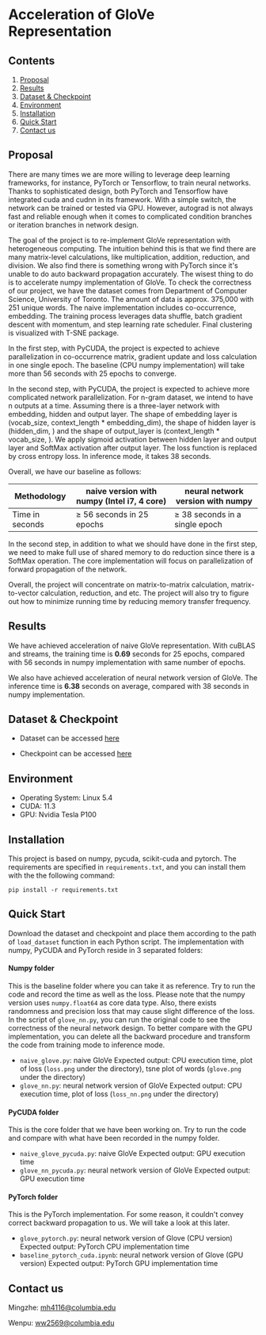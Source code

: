 # Acceleration of GloVe Representation

## Contents

1. [Proposal](#proposal)
2. [Results](#results)
3. [Dataset & Checkpoint](#dataset--checkpoint)
3. [Environment](#environment)
3. [Installation](#Installation)
4. [Quick Start](#quick-start)
5. [Contact us](#contact-us)

## Proposal

There are many times we are more willing to leverage deep learning frameworks, for instance, PyTorch or Tensorflow, to train neural networks. Thanks to sophisticated design, both PyTorch and Tensorflow have integrated cuda and cudnn in its framework. With a simple switch, the network can be trained or tested via GPU. However, autograd is not always fast and reliable enough when it comes to complicated condition branches or iteration branches in network design.

The goal of the project is to re-implement GloVe representation with heterogeneous computing. The intuition behind this is that we find there are many matrix-level calculations, like multiplication, addition, reduction, and division. We also find there is something wrong with PyTorch since it's unable to do auto backward propagation accurately. The wisest thing to do is to accelerate numpy implementation of GloVe. To check the correctness of our project, we have the dataset comes from Department of Computer Science, University of Toronto. The amount of data is approx. 375,000 with 251 unique words. The naive implementation includes co-occurrence, embedding. The training process leverages data shuffle, batch gradient descent with momentum, and step learning rate scheduler. Final clustering is visualized with T-SNE package. 

In the first step, with PyCUDA, the project is expected to achieve parallelization in co-occurrence matrix, gradient update and loss calculation in one single epoch. The baseline (CPU numpy implementation) will take more than 56 seconds with 25 epochs to converge.

In the second step, with PyCUDA, the project is expected to achieve more complicated network parallelization. For n-gram dataset, we intend to have n outputs at a time. Assuming there is a three-layer network with embedding, hidden and output layer. The shape of embedding layer is (vocab_size, context_length * embedding_dim), the shape of hidden layer is (hidden_dim, ) and the shape of output_layer is (context_length * vocab_size, ). We apply sigmoid activation between hidden layer and output layer and SoftMax activation after output layer. The loss function is replaced by cross entropy loss. In inference mode, it takes 38 seconds.

Overall, we have our baseline as follows:

| Methodology     | naive version with numpy (Intel i7, 4 core) | neural network version with numpy |
| --------------- | ------------------------------------------- | --------------------------------- |
| Time in seconds | ≥ 56 seconds in 25 epochs                   | ≥ 38 seconds in a single epoch    |

In the second step, in addition to what we should have done in the first step, we need to make full use of shared memory to do reduction since there is a SoftMax operation. The core implementation will focus on parallelization of forward propagation of the network.

Overall, the project will concentrate on matrix-to-matrix calculation, matrix-to-vector calculation, reduction, and etc. The project will also try to figure out how to minimize running time by reducing memory transfer frequency.

## Results

We have achieved acceleration of naive GloVe representation. With cuBLAS and streams, the training time is **0.69** seconds for 25 epochs, compared with 56 seconds in numpy implementation with same number of epochs.

We also have achieved acceleration of neural network version of GloVe. The inference time is **6.38** seconds on average, compared with 38 seconds in numpy implementation.

## Dataset & Checkpoint

- Dataset can be accessed [here](https://drive.google.com/file/d/1B8Gr9G66ZRj6lvpVoVMWTyxDD52Awv1g/view?usp=sharing)


- Checkpoint can be accessed [here](https://drive.google.com/file/d/15Am6cbYhNBepm84h4MQtiXv8gO-N4A5A/view?usp=sharing)

## Environment

- Operating System: Linux 5.4
- CUDA: 11.3  
- GPU: Nvidia Tesla P100

## Installation

This project is based on numpy, pycuda, scikit-cuda and pytorch. The requirements are specified in `requirements.txt`, and you can install them with the the following command:

```
pip install -r requirements.txt
```

## Quick Start

Download the dataset and checkpoint and place them according to the path of `load_dataset` function in each Python script. The implementation with numpy, PyCUDA and PyTorch reside in 3 separated folders:

#### Numpy folder

This is the baseline folder where you can take it as reference. Try to run the code and record the time as well as the loss. Please note that the numpy version uses `numpy.float64` as core data type. Also, there exists randomness and precision loss that may cause slight difference of the loss. In the script of `glove_nn.py`, you can run the original code to see the correctness of the neural network design. To better compare with the GPU implementation, you can delete all the backward procedure and transform the code from training mode to inference mode.

- `naive_glove.py`: naive GloVe 
  Expected output: CPU execution time, plot of loss (`loss.png` under the directory), tsne plot of words (`glove.png` under the directory)
- `glove_nn.py`: neural network version of GloVe 
  Expected output: CPU execution time, plot of loss (`loss_nn.png` under the directory)

#### PyCUDA folder  

This is the core folder that we have been working on. Try to run the code and compare with what have been recorded in the numpy folder.

- `naive_glove_pycuda.py`: naive GloVe
  Expected output: GPU execution time
- `glove_nn_pycuda.py`: neural network version of GloVe
  Expected output: GPU execution time

#### PyTorch folder

This is the PyTorch implementation. For some reason, it couldn't convey correct backward propagation to us. We will take a look at this later.

- `glove_pytorch.py`: neural network version of Glove (CPU version)
  Expected output: PyTorch CPU implementation time
- `baseline_pytorch_cuda.ipynb`: neural network version of Glove (GPU version)
  Expected output: PyTorch GPU implementation time

## Contact us

Mingzhe: mh4116@columbia.edu

Wenpu: ww2569@columbia.edu
